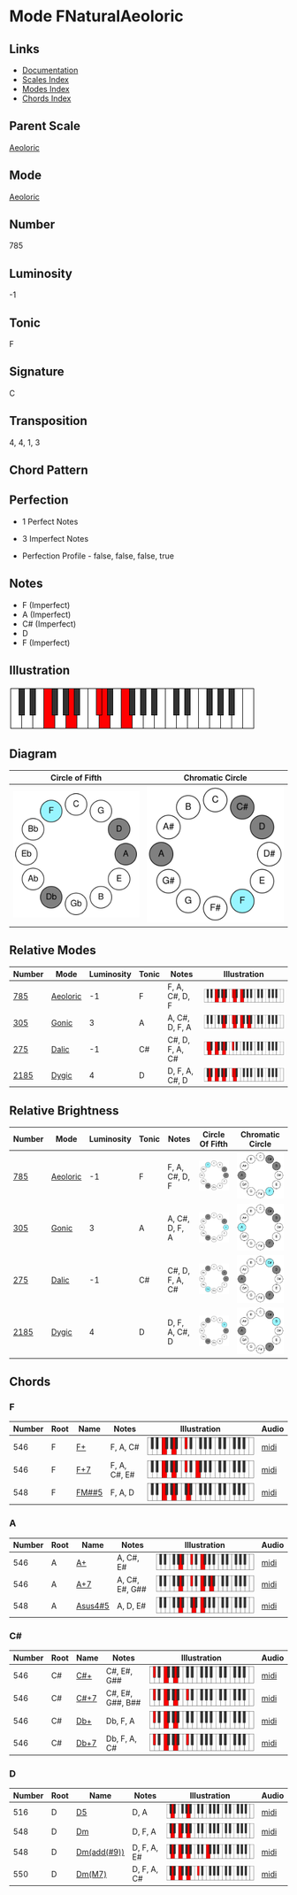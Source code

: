 # Mode FNaturalAeoloric

## Links

- [Documentation](README.md)
- [Scales Index](Scales.md)
- [Modes Index](Modes.md)
- [Chords Index](Chords.md)

## Parent Scale

[Aeoloric](ScaleAeoloric.md)

## Mode

[Aeoloric](ModeAeoloric.md)

## Number

785

## Luminosity

-1

## Tonic

F

## Signature

C

## Transposition

4, 4, 1, 3

## Chord Pattern



## Perfection

 - 1 Perfect Notes

 - 3 Imperfect Notes

 - Perfection Profile - false, false, false, true

## Notes

- F (Imperfect)
- A (Imperfect)
- C# (Imperfect)
- D
- F (Imperfect)

## Illustration

![FNaturalAeoloric](ModeFNaturalAeoloric.png)

## Diagram

| Circle of Fifth | Chromatic Circle |
|-----------------|------------------|
| ![FNaturalAeoloric](CircleOfFifthModeFNaturalAeoloric.svg) | ![FNaturalAeoloric](ChromaticCircleModeFNaturalAeoloric.svg) |
## Relative Modes

| Number | Mode | Luminosity | Tonic | Notes | Illustration |
|--------|------|------------|-------|-------|--------------|
| [785](https://ianring.com/musictheory/scales/785) | [Aeoloric](ModeAeoloric.md) | -1 | F | F, A, C#, D, F | ![FNaturalAeoloric](ModeFNaturalAeoloric.png) |
| [305](https://ianring.com/musictheory/scales/305) | [Gonic](ModeGonic.md) | 3 | A | A, C#, D, F, A | ![ANaturalGonic](ModeANaturalGonic.png) |
| [275](https://ianring.com/musictheory/scales/275) | [Dalic](ModeDalic.md) | -1 | C# | C#, D, F, A, C# | ![CSharpDalic](ModeCSharpDalic.png) |
| [2185](https://ianring.com/musictheory/scales/2185) | [Dygic](ModeDygic.md) | 4 | D | D, F, A, C#, D | ![DNaturalDygic](ModeDNaturalDygic.png) |
## Relative Brightness

| Number | Mode | Luminosity | Tonic | Notes | Circle Of Fifth | Chromatic Circle |
|--------|------|------------|-------|-------|-----------------|------------------|
| [785](https://ianring.com/musictheory/scales/785) | [Aeoloric](ModeAeoloric.md) | -1 | F | F, A, C#, D, F | ![FNaturalAeoloric](CircleOfFifthModeFNaturalAeoloric.svg) | ![FNaturalAeoloric](ChromaticCircleModeFNaturalAeoloric.svg) |
| [305](https://ianring.com/musictheory/scales/305) | [Gonic](ModeGonic.md) | 3 | A | A, C#, D, F, A | ![ANaturalGonic](CircleOfFifthModeANaturalGonic.svg) | ![ANaturalGonic](ChromaticCircleModeANaturalGonic.svg) |
| [275](https://ianring.com/musictheory/scales/275) | [Dalic](ModeDalic.md) | -1 | C# | C#, D, F, A, C# | ![CSharpDalic](CircleOfFifthModeCSharpDalic.svg) | ![CSharpDalic](ChromaticCircleModeCSharpDalic.svg) |
| [2185](https://ianring.com/musictheory/scales/2185) | [Dygic](ModeDygic.md) | 4 | D | D, F, A, C#, D | ![DNaturalDygic](CircleOfFifthModeDNaturalDygic.svg) | ![DNaturalDygic](ChromaticCircleModeDNaturalDygic.svg) |

## Chords

### F

| Number | Root | Name | Notes | Illustration | Audio |
|--------|------|------|-------|--------------|-------|
| 546 | F | [F+](ChordFNaturalAugmented.md) | F, A, C# | ![F+](ChordFNaturalAugmentedRootPosition.png) | [midi](ChordFNaturalAugmentedRootPosition.mid) |
| 546 | F | [F+7](ChordFNaturalAugmentedAugmentedSeventh.md) | F, A, C#, E# | ![F+7](ChordFNaturalAugmentedAugmentedSeventhRootPosition.png) | [midi](ChordFNaturalAugmentedAugmentedSeventhRootPosition.mid) |
| 548 | F | [FM##5](ChordFNaturalMajorDoubleSharpFifth.md) | F, A, D | ![FM##5](ChordFNaturalMajorDoubleSharpFifthRootPosition.png) | [midi](ChordFNaturalMajorDoubleSharpFifthRootPosition.mid) |

### A

| Number | Root | Name | Notes | Illustration | Audio |
|--------|------|------|-------|--------------|-------|
| 546 | A | [A+](ChordANaturalAugmented.md) | A, C#, E# | ![A+](ChordANaturalAugmentedRootPosition.png) | [midi](ChordANaturalAugmentedRootPosition.mid) |
| 546 | A | [A+7](ChordANaturalAugmentedAugmentedSeventh.md) | A, C#, E#, G## | ![A+7](ChordANaturalAugmentedAugmentedSeventhRootPosition.png) | [midi](ChordANaturalAugmentedAugmentedSeventhRootPosition.mid) |
| 548 | A | [Asus4#5](ChordANaturalSuspendedFourthSharpFifth.md) | A, D, E# | ![Asus4#5](ChordANaturalSuspendedFourthSharpFifthRootPosition.png) | [midi](ChordANaturalSuspendedFourthSharpFifthRootPosition.mid) |

### C#

| Number | Root | Name | Notes | Illustration | Audio |
|--------|------|------|-------|--------------|-------|
| 546 | C# | [C#+](ChordCSharpAugmented.md) | C#, E#, G## | ![C#+](ChordCSharpAugmentedRootPosition.png) | [midi](ChordCSharpAugmentedRootPosition.mid) |
| 546 | C# | [C#+7](ChordCSharpAugmentedAugmentedSeventh.md) | C#, E#, G##, B## | ![C#+7](ChordCSharpAugmentedAugmentedSeventhRootPosition.png) | [midi](ChordCSharpAugmentedAugmentedSeventhRootPosition.mid) |
| 546 | C# | [Db+](ChordDFlatAugmented.md) | Db, F, A | ![Db+](ChordDFlatAugmentedRootPosition.png) | [midi](ChordDFlatAugmentedRootPosition.mid) |
| 546 | C# | [Db+7](ChordDFlatAugmentedAugmentedSeventh.md) | Db, F, A, C# | ![Db+7](ChordDFlatAugmentedAugmentedSeventhRootPosition.png) | [midi](ChordDFlatAugmentedAugmentedSeventhRootPosition.mid) |

### D

| Number | Root | Name | Notes | Illustration | Audio |
|--------|------|------|-------|--------------|-------|
| 516 | D | [D5](ChordDNaturalPowerChord.md) | D, A | ![D5](ChordDNaturalPowerChordRootPosition.png) | [midi](ChordDNaturalPowerChordRootPosition.mid) |
| 548 | D | [Dm](ChordDNaturalMinor.md) | D, F, A | ![Dm](ChordDNaturalMinorRootPosition.png) | [midi](ChordDNaturalMinorRootPosition.mid) |
| 548 | D | [Dm(add(#9))](ChordDNaturalMinorAddSharpNinth.md) | D, F, A, E# | ![Dm(add(#9))](ChordDNaturalMinorAddSharpNinthRootPosition.png) | [midi](ChordDNaturalMinorAddSharpNinthRootPosition.mid) |
| 550 | D | [Dm(M7)](ChordDNaturalMinorMajorSeventh.md) | D, F, A, C# | ![Dm(M7)](ChordDNaturalMinorMajorSeventhRootPosition.png) | [midi](ChordDNaturalMinorMajorSeventhRootPosition.mid) |

